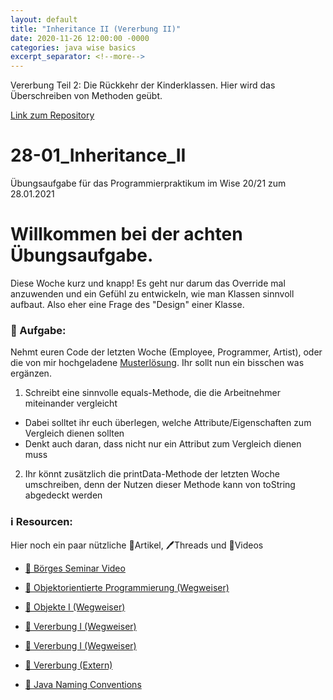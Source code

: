 ```yaml
---
layout: default
title: "Inheritance II (Vererbung II)"
date: 2020-11-26 12:00:00 -0000
categories: java wise basics
excerpt_separator: <!--more-->
---
```

Vererbung Teil 2: Die Rückkehr der Kinderklassen. Hier wird das Überschreiben von Methoden geübt.
<!--more-->

[Link zum Repository](https://github.com/Demirro/28-01_Inheritance_II)

# 28-01_Inheritance_II
Übungsaufgabe für das Programmierpraktikum im Wise 20/21 zum 28.01.2021

# Willkommen bei der achten Übungsaufgabe.

Diese Woche kurz und knapp! Es geht nur darum das Override mal anzuwenden und ein Gefühl zu entwickeln, wie man Klassen sinnvoll aufbaut. Also eher eine Frage des "Design" einer Klasse.

### 📝 Aufgabe:

Nehmt euren Code der letzten Woche (Employee, Programmer, Artist), oder die von mir hochgeladene [Musterlösung](https://github.com/Demirro/21-01_Inheritance). Ihr sollt nun ein bisschen was ergänzen.
1. Schreibt eine sinnvolle equals-Methode, die die Arbeitnehmer miteinander vergleicht
  - Dabei solltet ihr euch überlegen, welche Attribute/Eigenschaften zum Vergleich dienen sollten
  - Denkt auch daran, dass nicht nur ein Attribut zum Vergleich dienen muss
2. Ihr könnt zusätzlich die printData-Methode der letzten Woche umschreiben, denn der Nutzen dieser Methode kann von toString abgedeckt werden
    
### ℹ️ Resourcen:
Hier noch ein paar nützliche 📃Artikel, 🖊️Threads und 🎥Videos

- [🎥 Börges Seminar Video](https://www.ilias.uni-koeln.de/ilias/ilias.php?ref_id=3638292&eid=57e30ebc-8c9d-4978-9b36-7fa333c00d6d&cmd=streamVideo&cmdClass=xoctplayergui&cmdNode=wn:os:17v:186&baseClass=ilrepositorygui)

- [📃 Objektorientierte Programmierung (Wegweiser)](https://dh-cologne.github.io/java-wegweiser/articles/OOP-Klassen-und-Objekte.html)
- [📃 Objekte I (Wegweiser)](https://dh-cologne.github.io/java-wegweiser/articles/Objekte-I-Initialisierung-Members-Zugriff.html)
- [📃 Vererbung I (Wegweiser)](https://dh-cologne.github.io/java-wegweiser/articles/Vererbung-I-Grundlagen.html)
- [📃 Vererbung I (Wegweiser)](https://dh-cologne.github.io/java-wegweiser/articles/Vererbung-I-Grundlagen.html)
- [📃 Vererbung (Extern)](http://openbook.rheinwerk-verlag.de/javainsel9/javainsel_05_008.htm)

- [📃 Java Naming Conventions](https://github.com/DH-Cologne/java-wegweiser/blob/master/articles/Naming-Conventions.md)
